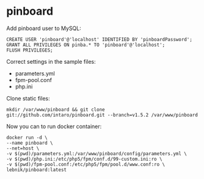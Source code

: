 # pinboard

Add pinboard user to MySQL:
```
CREATE USER 'pinboard'@'localhost' IDENTIFIED BY 'pinboardPassword';
GRANT ALL PRIVILEGES ON pinba.* TO 'pinboard'@'localhost';
FLUSH PRIVILEGES;
```

Correct settings in the sample files:

- parameters.yml
- fpm-pool.conf
- php.ini

Clone static files:
```
mkdir /var/www/pinboard && git clone git://github.com/intaro/pinboard.git --branch=v1.5.2 /var/www/pinboard
```
Now you can to run docker container:
```
docker run -d \
--name pinboard \
--net=host \
-v $(pwd)/parameters.yml:/var/www/pinboard/config/parameters.yml \
-v $(pwd)/php.ini:/etc/php5/fpm/conf.d/99-custom.ini:ro \
-v $(pwd)/fpm-pool.conf:/etc/php5/fpm/pool.d/www.conf:ro \
lebnik/pinboard:latest
```
